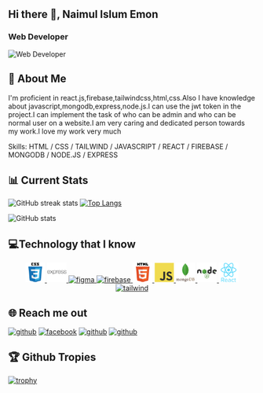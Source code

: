 ## Hi there 👋, Naimul Islum Emon
### Web Developer
![Web Developer](https://i.ibb.co/0FDgYFj/Gray-Modern-Digital-Marketing-Linkedln-Article-Cover-Image.png)

## 💫 About Me
I'm proficient in react.js,firebase,tailwindcss,html,css.Also I have knowledge about javascript,mongodb,express,node.js.I can use the jwt token in the project.I can implement the task of who can be admin and who can be normal user on a website.I am very caring and dedicated person towards my work.I love my work very much

Skills:  HTML / CSS / TAILWIND / JAVASCRIPT / REACT / FIREBASE / MONGODB / NODE.JS / EXPRESS 

## 📊 Current Stats
![GitHub streak stats](https://streak-stats.demolab.com/?user=Naimul02)
[![Top Langs](https://github-readme-stats.vercel.app/api/top-langs/?username=Naimul02)](https://github.com/anuraghazra/github-readme-stats)

![GitHub stats](https://github-readme-stats.vercel.app/api?username=Naimul02&show_icons=true&count_private=true)  
## 💻Technology that I know

<p align="center"> <a href="https://www.w3schools.com/css/" target="_blank" rel="noreferrer"> <img src="https://raw.githubusercontent.com/devicons/devicon/master/icons/css3/css3-original-wordmark.svg" alt="css3" width="40" height="40"/> </a> <a href="https://expressjs.com" target="_blank" rel="noreferrer"> <img src="https://raw.githubusercontent.com/devicons/devicon/master/icons/express/express-original-wordmark.svg" alt="express" width="40" height="40"/> </a> <a href="https://www.figma.com/" target="_blank" rel="noreferrer"> <img src="https://www.vectorlogo.zone/logos/figma/figma-icon.svg" alt="figma" width="40" height="40"/> </a> <a href="https://firebase.google.com/" target="_blank" rel="noreferrer"> <img src="https://www.vectorlogo.zone/logos/firebase/firebase-icon.svg" alt="firebase" width="40" height="40"/> </a> <a href="https://www.w3.org/html/" target="_blank" rel="noreferrer"> <img src="https://raw.githubusercontent.com/devicons/devicon/master/icons/html5/html5-original-wordmark.svg" alt="html5" width="40" height="40"/> </a> <a href="https://developer.mozilla.org/en-US/docs/Web/JavaScript" target="_blank" rel="noreferrer"> <img src="https://raw.githubusercontent.com/devicons/devicon/master/icons/javascript/javascript-original.svg" alt="javascript" width="40" height="40"/> </a> <a href="https://www.mongodb.com/" target="_blank" rel="noreferrer"> <img src="https://raw.githubusercontent.com/devicons/devicon/master/icons/mongodb/mongodb-original-wordmark.svg" alt="mongodb" width="40" height="40"/> </a> <a href="https://nodejs.org" target="_blank" rel="noreferrer"> <img src="https://raw.githubusercontent.com/devicons/devicon/master/icons/nodejs/nodejs-original-wordmark.svg" alt="nodejs" width="40" height="40"/> </a> <a href="https://reactjs.org/" target="_blank" rel="noreferrer"> <img src="https://raw.githubusercontent.com/devicons/devicon/master/icons/react/react-original-wordmark.svg" alt="react" width="40" height="40"/> </a> <a href="https://tailwindcss.com/" target="_blank" rel="noreferrer"> <img src="https://www.vectorlogo.zone/logos/tailwindcss/tailwindcss-icon.svg" alt="tailwind" width="40" height="40"/> </a> </p>

## 🌐 Reach me out 
[<img src='https://cdn.jsdelivr.net/npm/simple-icons@3.0.1/icons/github.svg' alt='github' height='40'>](https://github.com/Naimul02)  [<img src='https://cdn.jsdelivr.net/npm/simple-icons@3.0.1/icons/facebook.svg' alt='facebook' height='40'>](https://www.facebook.com/naimul.nadim.56) [<img src='https://cdn.jsdelivr.net/npm/simple-icons@3.0.1/icons/github.svg' alt='github' height='40'>](https://github.com/Naimul02) [<img src='https://static.vecteezy.com/system/resources/previews/018/930/480/non_2x/linkedin-logo-linkedin-icon-transparent-free-png.png' alt='github' height='40'>](www.linkedin.com/in/naimulislumemon)



## 🏆 Github Tropies
[![trophy](https://github-profile-trophy.vercel.app/?username=Naimul02)](https://github.com/ryo-ma/github-profile-trophy)







